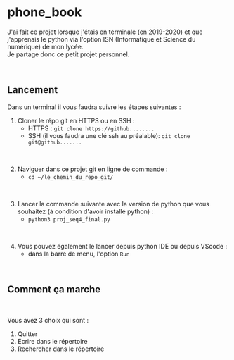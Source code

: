 # phone_book

J'ai fait ce projet lorsque j'étais en terminale (en 2019-2020) et que j'apprenais le python via l'option ISN (Informatique et Science du numérique) de mon lycée.
<br />
Je partage donc ce petit projet personnel.

<br />


## Lancement 
Dans un terminal il vous faudra suivre les étapes suivantes : <br />

1. Cloner le répo git en HTTPS ou en SSH : 
   - HTTPS :  `git clone https://github........`
   - SSH (il vous faudra une clé ssh au préalable):  `git clone git@github.......` 

<br />

2. Naviguer dans ce projet git en ligne de commande : 
   - `cd ~/le_chemin_du_repo_git/`

<br />

3. Lancer la commande suivante avec la version de python que vous souhaitez (à condition d'avoir installé python) : 
   - `python3 proj_seq4_final.py` <br />

<br />

4. Vous pouvez également le lancer depuis python IDE ou depuis VScode : 
   - dans la barre de menu, l'option `Run`

<br />

## Comment ça marche

<br />

Vous avez 3 choix qui sont : 
1. Quitter
2. Ecrire dans le répertoire
3. Rechercher dans le répertoire
